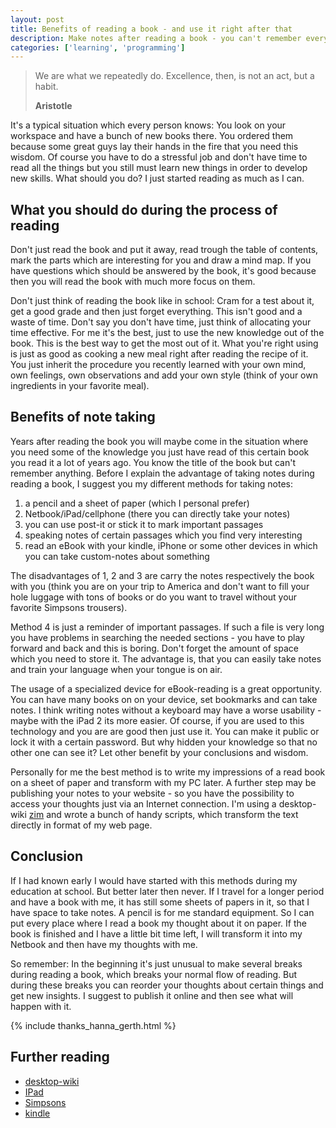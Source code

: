 ```yaml
---
layout: post
title: Benefits of reading a book - and use it right after that
description: Make notes after reading a book - you can't remember everything
categories: ['learning', 'programming']
---
```


<blockquote>
  <p>We are what we repeatedly do. Excellence, then, is not an act, but a habit.</p>
    <strong>Aristotle</strong>
</blockquote>


It's a typical situation which every person knows: You look on your workspace and have a bunch of new books there. You
ordered them because some great guys lay their hands in the fire that you need this wisdom.  Of course you have to do a
stressful job and don't have time to read all the things but you still must learn new things in order to develop new
skills. What should you do? I just started reading as much as I can.


## What you should do during the process of reading

Don't just read the book and put it away, read trough the table of contents, mark the parts which are interesting for
you and draw a mind map. If you have questions which should be answered by the book, it's good because then you will
read the book with much more focus on them.


Don't just think of reading the book like in school: Cram for a test about it, get a good grade and then just forget
everything.  This isn't good and a waste of time. Don't say you don't have time, just think of allocating your time
effective. For me it's the best, just to use the new knowledge out of the book. This is the best way to get the most out
of it. What you're right using is just as good as cooking a new meal right after reading the recipe of it. You just
inherit the procedure you recently learned with your own mind, own feelings, own observations and add your own style
(think of your own ingredients in your favorite meal).


## Benefits of note taking

Years after reading the book you will maybe come in the situation where you need some of the knowledge you just have
read of this certain book you read it a lot of years ago. You know the title of the book but can't remember anything.
Before I explain the advantage of taking notes during reading a book, I suggest you my different methods for taking
notes:


1. a pencil and a sheet of paper (which I personal prefer)
2. Netbook/iPad/cellphone (there you can directly take your notes)
3. you can use post-it or stick it to mark important passages
4. speaking notes of certain passages which you find very interesting
5. read an eBook with your kindle, iPhone or some other devices in
   which you can take custom-notes about something


The disadvantages of 1, 2 and 3 are carry the notes respectively the book with you (think you are on your trip to
America and don't want to fill your hole luggage with tons of books or do you want to travel without your favorite
Simpsons trousers).


Method 4 is just a reminder of important passages. If such a file is very long you have problems in searching the needed
sections - you have to play forward and back and this is boring. Don't forget the amount of space which you need to
store it. The advantage is, that you can easily take notes and train your language when your tongue is on air.


The usage of a specialized device for eBook-reading is a great opportunity. You can have many books on on your device,
set bookmarks and can take notes. I think writing notes without a keyboard may have a worse usability - maybe with the
iPad 2 its more easier. Of course, if you are used to this technology and you are are good then just use it. You can
make it public or lock it with a certain password. But why hidden your knowledge so that no other one can see it? Let
other benefit by your conclusions and wisdom.


Personally for me the best method is to write my impressions of a read book on a sheet of paper and transform with my PC
later. A further step may be publishing your notes to your website - so you have the possibility to access your thoughts
just via an Internet connection. I'm using a desktop-wiki [zim](http://zim-wiki.org) and wrote a bunch of handy scripts,
which transform the text directly in format of my web page.


## Conclusion

If I had known early I would have started with this methods during my education at school. But better later then never.
If I travel for a longer period and have a book with me, it has still some sheets of papers in it, so that I have space
to take notes.  A pencil is for me standard equipment.  So I can put every place where I read a book my thought about it
on paper. If the book is finished and I have a little bit time left, I will transform it into my Netbook and then have
my thoughts with me.


So remember: In the beginning it's just unusual to make several breaks during reading a book, which breaks your normal
flow of reading. But during these breaks you can reorder your thoughts about certain things and get new insights. I
suggest to publish it online and then see what will happen with it.


{% include thanks_hanna_gerth.html %}


## Further reading

- [desktop-wiki](http://en.wikipedia.org/wiki/Personal_wiki#Free_software)
- [IPad](http://en.wikipedia.org/wiki/IPad)
- [Simpsons](http://www.thesimpsons.com/)
- [kindle](http://www.amazon.com/dp/B0015T963C/?tag=gocous-20&hvadid=5266389317&ref=pd_sl_7caym1p0x_e)

